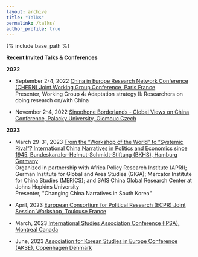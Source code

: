 ```yaml
---
layout: archive
title: "Talks"
permalink: /talks/
author_profile: true
---
```


{% include base_path %}

**Recent Invited Talks & Conferences**

**2022**

- September 2-4, 2022 [China in Europe Research Network Conference (CHERN) Joint Working Group Conference, Paris France](https://china-in-europe.net/chern-joint-working-group-conference-in-september-2022-at-inalco-paris/)   
Presenter, Working Group 4: Adaptation strategy II: Researchers on doing research on/with China

- November 2-4, 2022 [Sinophone Borderlands - Global Views on China Conference, Palacky University, Olomouc Czech](https://sinofon.cz/surveys/)

**2023**

- March 29-31, 2023 [From the “Workshop of the World” to “Systemic Rival”? International China Narratives in Politics and Economics since 1945, Bundeskanzler-Helmut-Schmidt-Stiftung (BKHS), Hamburg Germany](https://www.helmut-schmidt.de/en/)   
Organized in partnership with Africa Policy Research Institute (APRI); German Institute for Global and Area Studies (GIGA); Mercator Institute for China Studies (MERICS); and SAIS China Global Research Center at Johns Hopkins University     
Presenter, "Changing China Narratives in South Korea"

- April, 2023 [European Consortium for Political Research (ECPR) Joint Session Workshop, Toulouse France](https://ecpr.eu/)

- March, 2023 [International Studies Association Conference (IPSA), Montreal Canada](https://www.isanet.org/Conferences/ISA2023)

- June, 2023 [Association for Korean Studies in Europe Conference (AKSE), Copenhagen Denmark](https://www.koreanstudies.eu/conferences/31st-akse-conference-copenhagen-denmark-22nd-25th-june-2023/)
